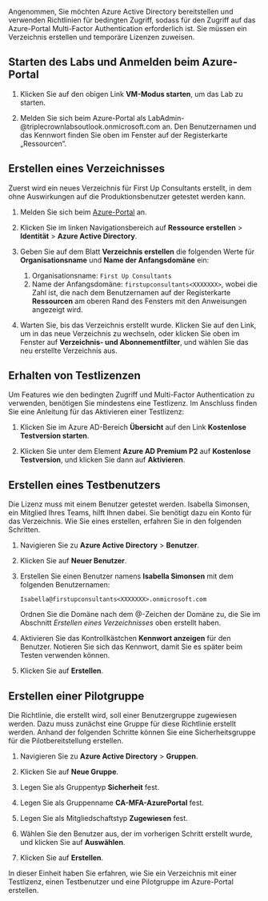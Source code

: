 Angenommen, Sie möchten Azure Active Directory bereitstellen und verwenden Richtlinien für bedingten Zugriff, sodass für den Zugriff auf das Azure-Portal Multi-Factor Authentication erforderlich ist. Sie müssen ein Verzeichnis erstellen und temporäre Lizenzen zuweisen.

## <a name="launch-lab-and-sign-in-to-the-azure-portal"></a>Starten des Labs und Anmelden beim Azure-Portal

1. Klicken Sie auf den obigen Link **VM-Modus starten**, um das Lab zu starten.

1. Melden Sie sich beim Azure-Portal als LabAdmin-<XXXXXXX>@triplecrownlabsoutlook.onmicrosoft.com an. Den Benutzernamen und das Kennwort finden Sie oben im Fenster auf der Registerkarte „Ressourcen“.

## <a name="create-a-directory"></a>Erstellen eines Verzeichnisses

Zuerst wird ein neues Verzeichnis für First Up Consultants erstellt, in dem ohne Auswirkungen auf die Produktionsbenutzer getestet werden kann.

1. Melden Sie sich beim [Azure-Portal](https://portal.azure.com?azure-portal=true) an.

1. Klicken Sie im linken Navigationsbereich auf **Ressource erstellen** > **Identität** > **Azure Active Directory**.

1. Geben Sie auf dem Blatt **Verzeichnis erstellen** die folgenden Werte für **Organisationsname** und **Name der Anfangsdomäne** ein:

   1. Organisationsname: `First Up Consultants`
   1. Name der Anfangsdomäne: `firstupconsultants<XXXXXXX>`, wobei <XXXXXXX> die Zahl ist, die nach dem Benutzernamen auf der Registerkarte **Ressourcen** am oberen Rand des Fensters mit den Anweisungen angezeigt wird.

1. Warten Sie, bis das Verzeichnis erstellt wurde. Klicken Sie auf den Link, um in das neue Verzeichnis zu wechseln, oder klicken Sie oben im Fenster auf **Verzeichnis- und Abonnementfilter**, und wählen Sie das neu erstellte Verzeichnis aus.

## <a name="get-trial-licenses"></a>Erhalten von Testlizenzen

Um Features wie den bedingten Zugriff und Multi-Factor Authentication zu verwenden, benötigen Sie mindestens eine Testlizenz. Im Anschluss finden Sie eine Anleitung für das Aktivieren einer Testlizenz:

1. Klicken Sie im Azure AD-Bereich **Übersicht** auf den Link **Kostenlose Testversion starten**.

1. Klicken Sie unter dem Element **Azure AD Premium P2** auf **Kostenlose Testversion**, und klicken Sie dann auf **Aktivieren**.

## <a name="create-a-test-user"></a>Erstellen eines Testbenutzers

Die Lizenz muss mit einem Benutzer getestet werden. Isabella Simonsen, ein Mitglied Ihres Teams, hilft Ihnen dabei. Sie benötigt dazu ein Konto für das Verzeichnis. Wie Sie eines erstellen, erfahren Sie in den folgenden Schritten.

1. Navigieren Sie zu **Azure Active Directory** > **Benutzer**.

1. Klicken Sie auf **Neuer Benutzer**.

1. Erstellen Sie einen Benutzer namens **Isabella Simonsen** mit dem folgenden Benutzernamen:

   `Isabella@firstupconsultants<XXXXXXX>.onmicrosoft.com`

   Ordnen Sie die Domäne nach dem @-Zeichen der Domäne zu, die Sie im Abschnitt *Erstellen eines Verzeichnisses* oben erstellt haben.

1. Aktivieren Sie das Kontrollkästchen **Kennwort anzeigen** für den Benutzer. Notieren Sie sich das Kennwort, damit Sie es später beim Testen verwenden können.

1. Klicken Sie auf **Erstellen**.

## <a name="create-a-pilot-group"></a>Erstellen einer Pilotgruppe

Die Richtlinie, die erstellt wird, soll einer Benutzergruppe zugewiesen werden. Dazu muss zunächst eine Gruppe für diese Richtlinie erstellt werden. Anhand der folgenden Schritte können Sie eine Sicherheitsgruppe für die Pilotbereitstellung erstellen.

1. Navigieren Sie zu **Azure Active Directory** > **Gruppen**.

1. Klicken Sie auf **Neue Gruppe**.

1. Legen Sie als Gruppentyp **Sicherheit** fest.

1. Legen Sie als Gruppenname **CA-MFA-AzurePortal** fest.

1. Legen Sie als Mitgliedschaftstyp **Zugewiesen** fest.

1. Wählen Sie den Benutzer aus, der im vorherigen Schritt erstellt wurde, und klicken Sie auf **Auswählen**.

1. Klicken Sie auf **Erstellen**.

In dieser Einheit haben Sie erfahren, wie Sie ein Verzeichnis mit einer Testlizenz, einen Testbenutzer und eine Pilotgruppe im Azure-Portal erstellen.